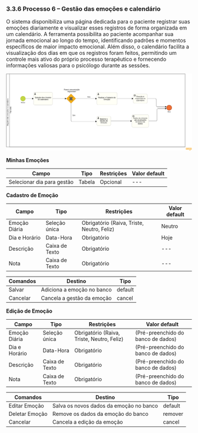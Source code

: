 ### 3.3.6 Processo 6 – Gestão das emoções e calendário

O sistema disponibiliza uma página dedicada para o paciente registrar suas emoções diariamente e visualizar esses registros de forma organizada em um calendário. A ferramenta possibilita ao paciente acompanhar sua jornada emocional ao longo do tempo, identificando padrões e momentos específicos de maior impacto emocional. Além disso, o calendário facilita a visualização dos dias em que os registros foram feitos, permitindo um controle mais ativo do próprio processo terapêutico e fornecendo informações valiosas para o psicólogo durante as sessões.

![Bpmn emoções](images/bpmnEmocoes.png "Modelo BPMN do Processo 4.")

**Minhas Emoções**

| **Campo**       | **Tipo**         | **Restrições** | **Valor default** |
| ---             | ---              | ---            | ---               |
| Selecionar dia para gestão | Tabela  |  Opcional              |   ---               |

**Cadastro de Emoção**

| **Campo**       | **Tipo**         | **Restrições** | **Valor default** |
| ---             | ---              | ---            | ---               |
| Emoção Diária    | Seleção única    |  Obrigatório (Raiva, Triste, Neutro, Feliz)   |   Neutro          |
| Dia e Horário | Data-Hora    |  Obrigatório   |   Hoje            |
| Descrição       | Caixa de Texto   | Obrigatório    | ---               |
| Nota       | Caixa de Texto   | Obrigatório    | ---               |

| **Comandos**         |  **Destino**                   | **Tipo** |
| ---                  | ---                            | ---               |
| Salvar            | Adiciona a emoção no banco   | default           |
| Cancelar             | Cancela a gestão da emoção             | cancel            |

**Edição de Emoção**

| **Campo**       | **Tipo**         | **Restrições** | **Valor default** |
| ---             | ---              | ---            | ---               |
| Emoção Diária    | Seleção única    |  Obrigatório (Raiva, Triste, Neutro, Feliz)   |   (Pré-preenchido do banco de dados)          |
| Dia e Horário | Data-Hora    |  Obrigatório   |   (Pré-preenchido do banco de dados)            |
| Descrição       | Caixa de Texto   | Obrigatório    | (Pré-preenchido do banco de dados)               |
| Nota       | Caixa de Texto   | Obrigatório    | (Pré-preenchido do banco de dados)               |

| **Comandos**         |  **Destino**                   | **Tipo** |
| ---                  | ---                            | ---               |
| Editar Emoção            | Salva os novos dados da emoção no banco   | default           |
| Deletar Emoção            | Remove os dados da emoção do banco   | remover           |
| Cancelar             | Cancela a edição da emoção             | cancel            |
